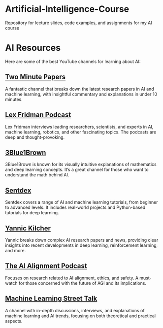 # Artificial-Intelligence-Course
Repository for lecture slides, code examples, and assignments for my AI course
# AI Resources

Here are some of the best YouTube channels for learning about AI:

## [Two Minute Papers](https://www.youtube.com/c/KárolyZsolnai)
A fantastic channel that breaks down the latest research papers in AI and machine learning, with insightful commentary and explanations in under 10 minutes.

## [Lex Fridman Podcast](https://www.youtube.com/c/lexfridman)
Lex Fridman interviews leading researchers, scientists, and experts in AI, machine learning, robotics, and other fascinating topics. The podcasts are deep and thought-provoking.

## [3Blue1Brown](https://www.youtube.com/c/3blue1brown)
3Blue1Brown is known for its visually intuitive explanations of mathematics and deep learning concepts. It’s a great channel for those who want to understand the math behind AI.

## [Sentdex](https://www.youtube.com/c/sentdex)
Sentdex covers a range of AI and machine learning tutorials, from beginner to advanced levels. It includes real-world projects and Python-based tutorials for deep learning.

## [Yannic Kilcher](https://www.youtube.com/c/YannicKilcher)
Yannic breaks down complex AI research papers and news, providing clear insights into recent developments in deep learning, reinforcement learning, and more.

## [The AI Alignment Podcast](https://www.youtube.com/c/AIAlignmentPodcast)
Focuses on research related to AI alignment, ethics, and safety. A must-watch for those concerned with the future of AGI and its implications.

## [Machine Learning Street Talk](https://www.youtube.com/c/MachineLearningStreetTalk)
A channel with in-depth discussions, interviews, and explanations of machine learning and AI trends, focusing on both theoretical and practical aspects.
